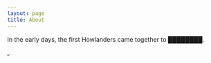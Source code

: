 ```yaml
---
layout: page
title: About
---
```


In the early days, the first Howlanders came together to ~~_**████████**_~~. 

[.](another-page).
